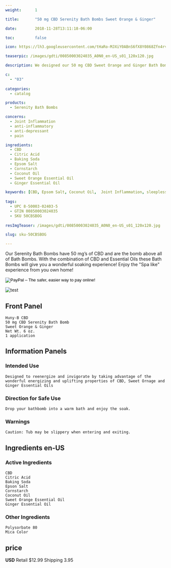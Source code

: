 ```yaml
---
weight:      1

title:       "50 mg CBD Serenity Bath Bombs Sweet Orange & Ginger"

date:        2018-11-28T13:11:18-06:00

toc:         false

icon: https://lh3.googleusercontent.com/tHaRo-MJXiY0ABnS6fX8Y0868Zfn4rvm0tfPcgixrwQB9ow8Wc0Ey8BOtQYoGzHGaKOQcMYQ8T1W1dTpb6MV6wzfRpkGw5amI7YUV9b5NdNiKNJLsSEE3UchkQcxMG8Ng6UYfEEhcg=w64

teaserpic: /images/gdti/00850003024035_A0N0_en-US_s01_120x120.jpg

description: We designed our 50 mg CBD Sweet Orange and Ginger Bath Bombs to re-energize and invigorate by taking advantage of the wonderful energizing and uplifting properties of CBD, Sweet Orange and Ginger Essential Oils. Educate Yourself. Learn more now about research regarding active ingredients. Buy now for $12.99 USD.

c:
  - "03"
  
categories: 
  - catalog

products: 
  - Serenity Bath Bombs

concerns:
  - Joint Inflammation
  - anti-inflammatory
  - anti-depressant
  - pain

ingredients:
  - CBD
  - Citric Acid
  - Baking Soda
  - Epsom Salt
  - Cornstarch
  - Coconut Oil
  - Sweet Orange Essential Oil
  - Ginger Essential Oil

keywords: [CBD, Epsom Salt, Coconut Oil,  Joint Inflammation, sleeplessness, neuropathy, fibromyalgia, arthritis, stressed out, mental exhaustion, congestion, depression, refreshing, restlessness, muscle aches, sore muscles, cramps, anti-inflammatory, pain, spa, relief, bath bomb, aromatherapy, broad spectrum, full spectrum, hemp oil, soak, relaxing, soothe, Sweet Orange Essential Oil, Ginger Essential Oil]
  
tags: 
  - UPC 8-50003-02403-5
  - GTIN 00850003024035
  - SKU 50CBSBOG
  
resImgTeaser: /images/gdti/00850003024035_A0N0_en-US_s01_120x120.jpg

slug: sku-50CBSBOG

---
```

Our Serenity Bath Bombs have 50 mg’s of CBD and are the bomb above all of Bath Bombs. With the combination of CBD and Essential Oils these Bath Bombs will give you a wonderful soaking experience! Enjoy the "Spa like" experience from you own home!
<form action="https://www.paypal.com/cgi-bin/webscr" method="post" target="_top">
<input type="hidden" name="cmd" value="_s-xclick">
<input type="hidden" name="hosted_button_id" value="GJGU8QE5PG7BC">
<input type="image" src="https://www.paypalobjects.com/en_US/GB/i/btn/btn_buynowCC_LG.gif" border="0" name="submit" alt="PayPal – The safer, easier way to pay online!">
<img alt="" border="0" src="https://www.paypalobjects.com/en_US/i/scr/pixel.gif" width="1" height="1">
</form>


![test](/images/gdti/00850003024035_A0N0_en-US_s01_240x240.jpg)
## Front Panel
    Huny-B CBD
    50 mg CBD Serenity Bath Bomb 
    Sweet Orange & Ginger
    Net Wt. 6 oz.
    1 application
## Information Panels
### Intended Use
    Designed to reenergize and invigorate by taking advantage of the wonderful energizing and uplifting properties of CBD, Sweet Ornage and Ginger Essential Oils

### Direction for Safe Use
    Drop your bathbomb into a warm bath and enjoy the soak.

### Warnings
    Caution: Tub may be slippery when entering and exiting.

## Ingredients en-US 
### Active Ingredients
    CBD
    Citric Acid
    Baking Soda
    Epson Salt
    Cornstarch
    Coconut Oil
    Sweet Orange Essential Oil
    Ginger Essential Oil

### Other Ingredients
    Polysorbate 80
    Mica Color

## price

**USD**
Retail $12.99
Shipping 3.95

